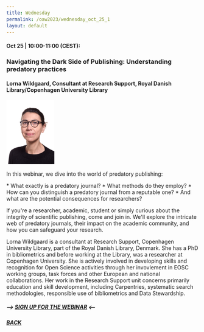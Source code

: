 ```yaml
---
title: Wednesday
permalink: /oaw2023/wednesday_oct_25_1
layout: default
---
```


#### Oct 25 | 10:00-11:00 (CEST):

### Navigating the Dark Side of Publishing: Understanding predatory practices

#### Lorna Wildgaard, Consultant at Research Support, Royal Danish Library/Copenhagen University Library

<img src="/images/lowi.png" alt="Lorna Wildgaard" style="height: 25%; width:25%;"/>

<p>In this webinar, we dive into the world of predatory publishing:</p>
* What exactly is a predatory journal?
* What methods do they employ?
* How can you distinguish a predatory journal from a reputable one?
* And what are the potential consequences for researchers?
<p></p>If you're a researcher, academic, student or simply curious about the integrity of scientific publishing, come and join in. We'll explore the intricate web of predatory journals, their impact on the academic community, and how you can safeguard your research.</
<p></p>Lorna Wildgaard is a consultant at Research Support, Copenhagen University Library, part of the Royal Danish Library, Denmark. She has a PhD in bibliometrics and before working at the Library, was a researcher at Copenhagen University. She is actively involved in developing skills and recognition for Open Science activities through her invovlement in EOSC working groups, task forces and other European and national collaborations. Her work in the Research Support unit concerns primarily education and skill development, including Carpentries, systematic search methodologies, responsible use of bibliometrics and Data Stewardship.</p>

##### --> [SIGN UP FOR THE WEBINAR](https://docs.google.com/forms/d/e/1FAIpQLScR0vG7P6HTHeQyrrtxAQfOTWqtCNT8J24EAZ-N7LsFYPXMUg/viewform?usp=sf_link) <--

##### [BACK](https://openaccess.dk/oaw2023#programme-of-the-danish-open-access-week-2023)
